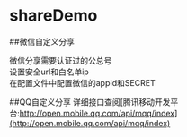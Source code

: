 # shareDemo

##微信自定义分享
  
   微信分享需要认证过的公总号  
   设置安全url和白名单ip  
   在配置文件中配置微信的appId和SECRET  
   
##QQ自定义分享
    详细接口查阅[腾讯移动开发平台:http://open.mobile.qq.com/api/mqq/index](http://open.mobile.qq.com/api/mqq/index)
   
   
